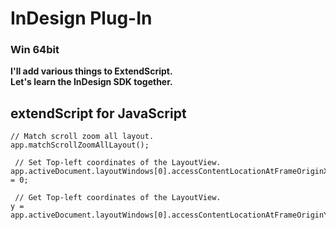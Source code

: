# InDesign Plug-In
### Win 64bit

**I'll add various things to ExtendScript.**
<br>**Let's learn the InDesign SDK together.**

## extendScript for JavaScript
```
// Match scroll zoom all layout.
app.matchScrollZoomAllLayout();

 // Set Top-left coordinates of the LayoutView.
app.activeDocument.layoutWindows[0].accessContentLocationAtFrameOriginX = 0;

 // Get Top-left coordinates of the LayoutView.
y = app.activeDocument.layoutWindows[0].accessContentLocationAtFrameOriginY;
```
